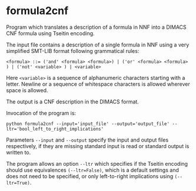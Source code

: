 # formula2cnf

Program which translates a description of a formula in NNF into a DIMACS CNF formula using Tseitin encoding.

The input file contains a description of a single formula in NNF using a very simplified SMT-LIB format following grammatical rules:

`<formula> ::= ('and' <formula> <formula>)
          | ('or' <formula> <formula> )
          | ('not' <variable> )
          | <variable>`
          
Here `<variable>` is a sequence of alphanumeric characters starting with a letter. 
Newline or a sequence of whitespace characters is allowed wherever space is allowed.

The output is a CNF description in the DIMACS format.

Invocation of the program is:

`python formula2cnf --input='input_file' --output='output_file' --ltr='bool_left_to_right_implications'`

Parameters `--input` and `--output` specify the input and output files respectively, 
if they are missing standard input is read or standard output is written to.

The program allows an option `--ltr` which specifies if the Tseitin encoding should use equivalences
`(--ltr=False)`, which is a default settings and does not need to be specified, or only left-to-right implications using `(--ltr=True)`.
